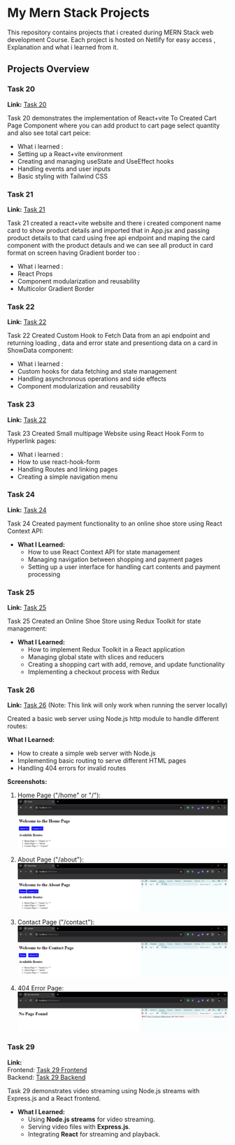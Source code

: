 # My Mern Stack Projects

This repository contains projects that i created during MERN Stack web development Course. Each project is hosted on Netlify for easy access , Explanation and what i learned from it.

## Projects Overview

### Task 20

**Link:** [Task 20](https://task20-by-shreyas.netlify.app)

Task 20 demonstrates the implementation of React+vite To Created Cart Page Component where you can add product to cart page select quantity and also see total cart peice:

- What i learned :
- Setting up a React+vite environment
- Creating and managing useState and UseEffect hooks
- Handling events and user inputs
- Basic styling with Tailwind CSS

### Task 21

**Link:** [Task 21](https://task21-by-shreyas.netlify.app)

Task 21 created a react+vite website and there i created component name card to show product details and imported that in App.jsx and passing product details to that card using free api endpoint and maping the card component with the product detauls and we can see all product in card format on screen having Gradient border too :

- What i learned :
- React Props
- Component modularization and reusability
- Multicolor Gradient Border 

### Task 22

**Link:** [Task 22](https://task22-by-shreyas.netlify.app)

Task 22 Created Custom Hook to Fetch Data from an api endpoint and returning loading , data and error state and presentiong data on a card in ShowData component:

- What i learned :
- Custom hooks for data fetching and state management
- Handling asynchronous operations and side effects
- Component modularization and reusability

### Task 23

**Link:** [Task 22](https://task23-by-shreyas.netlify.app)

Task 23 Created Small multipage Website using React Hook Form to Hyperlink pages:

- What i learned :
- How to use react-hook-form
- Handling Routes and linking pages
- Creating a simple navigation menu 

### Task 24

**Link:** [Task 24](https://task34-by-shreyas.netlify.app)

Task 24 Created payment functionality to an online shoe store using React Context API:

- **What I Learned:**
  - How to use React Context API for state management
  - Managing navigation between shopping and payment pages
  - Setting up a user interface for handling cart contents and payment processing



### Task 25

**Link:** [Task 25](https://task25-by-shreyas.netlify.app/)

Task 25 Created an Online Shoe Store using Redux Toolkit for state management:

- **What I Learned:**
   - How to implement Redux Toolkit in a React application
   - Managing global state with slices and reducers
   - Creating a shopping cart with add, remove, and update functionality
   - Implementing a checkout process with Redux


### Task 26

**Link:** [Task 26](http://localhost:3000) (Note: This link will only work when running the server locally)

Created a basic web server using Node.js http module to handle different routes:

**What I Learned:**
- How to create a simple web server with Node.js
- Implementing basic routing to serve different HTML pages
- Handling 404 errors for invalid routes

**Screenshots:**
1. Home Page ("/home" or "/"):
   ![Home Page](/Task26/routes%20images/Home.png)

2. About Page ("/about"):
   ![About Page](/Task26/routes%20images/About.png)

3. Contact Page ("/contact"):
   ![Contact Page](/Task26/routes%20images/contact.png)

4. 404 Error Page:
   ![404 Error Page](/Task26/routes%20images/not_found.png)


### Task 29

**Link:**  
Frontend: [Task 29 Frontend](https://video-stream-frontend-lmzd59dg7.vercel.app)  
Backend: [Task 29 Backend](https://video-stream-backend-six.vercel.app)

Task 29 demonstrates video streaming using Node.js streams with Express.js and a React frontend.

- **What I Learned:**
  - Using **Node.js streams** for video streaming.
  - Serving video files with **Express.js**.
  - Integrating **React** for streaming and playback.